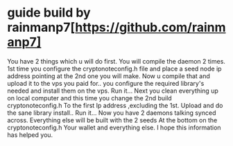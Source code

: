 # guide build by rainmanp7[https://github.com/rainmanp7]
You have 2 things which u will do first.
You will compile the daemon 2 times.
1st time you configure the cryptonoteconfig.h file and place a seed node ip address pointing at the 2nd one you will make.
Now u compile that and upload it to the vps you paid for.. you configure the required library's needed and install them on the vps.
Run it...
Next you clean everything up on local computer and this time you change the 2nd build cryptonoteconfig.h
To the first Ip address ,excluding the 1st.
Upload and do the sane library install..
Run it...
Now you have 2 daemons talking synced across.
Everything else will be built with the 2 seeds
At the bottom on the cryptonoteconfig.h
Your wallet and everything else.
I hope this information has helped you.
